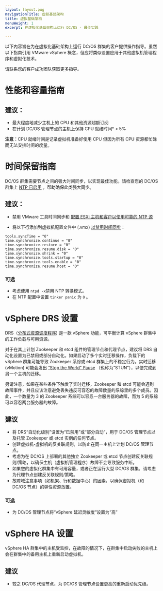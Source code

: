 ```yaml
---
layout: layout.pug
navigationTitle: 虚拟基础架构
title: 虚拟基础架构
menuWeight: 1
excerpt: 在虚拟化基础架构上运行 DC/OS - 最佳实践

---
```


以下内容旨在为在虚拟化基础架构上运行 DC/OS 群集的客户提供操作指导。虽然以下指南引用 VMware vSphere 概念，但应将类似设置应用于其他虚拟机管理程序和虚拟化技术。

请联系您的客户成功团队获取更多指导。

# 性能和容量指南

## 建议：

 - 最大程度地减少主机上的 CPU 和其他资源超额订阅
 - 在计划 DC/OS 管理节点的主机上保持 CPU 就绪时间* < 5%

<p class="message--note"><strong>注意：</strong>CPU 就绪时间是记录虚拟机准备好使用 CPU 但因为所有 CPU 资源都忙碌而无法安排时间的度量。</p>

# 时间保留指南

DC/OS 群集需要节点之间的强大时间同步，以实现最佳功能。请检查您的 DC/OS 群集上 [NTP 已启用](https://docs.mesosphere.com/1.11/installing/production/system-requirements/#enable-ntp) ，帮助确保此类强大同步。

## 建议：

 - 禁用 VMware 工具时间同步和 [配置 ESXi 主机和客户以使用可靠的 NTP 源](https://blogs.vmware.com/vsphere/2018/07/timekeeping-within-esxi.html)

 - 将以下行添加到虚拟机配置文件中 (.vmx) [以禁用时间同步](https://kb.vmware.com/s/article/1189)：

  ```
  tools.syncTime = "0"
  time.synchronize.continue = "0"
  time.synchronize.restore = "0"
  time.synchronize.resume.disk = "0"
  time.synchronize.shrink = "0"
  time.synchronize.tools.startup = "0"
  time.synchronize.tools.enable = "0"
  time.synchronize.resume.host = "0"
  ```

 ### 可选

 - 考虑使用 `ntpd -x`禁用 NTP 转换模式。
 - 在 NTP 配置中设置 `tinker panic` 为 `0` 。

# vSphere DRS 设置

DRS（[分布式资源调度程序](https://www.vmware.com/products/vsphere/drs-dpm.html)) 是一款 vSphere 功能，可平衡计算 vSphere 群集中的工作负载与可用资源。

对于在其上计划 Zookeeper 和 etcd 组件的管理节点和代理节点，建议将 DRS 自动化设置为已禁用或部分自动化。如果启动了多个实时迁移操作，负载下的 vSphere 群集可能导致 Zookeeper 系综或 etcd 群集上的不稳定行为。实时迁移 (vMotion) 可能会发出 [“Stop the World” Pause](https://cormachogan.com/2015/04/28/when-and-why-do-we-stun-a-virtual-machine/) （也称为“STUN”），以便完成到另一个主机的迁移。

另请注意，如果在某些条件下触发了实时迁移，Zookeeper 和 etcd 可能会遇到故障事件，并且应该注意避免丢失违反可容忍的故障数量的系综里的多个成员。因此，一个数量为 3 的 Zookeeper 系综可以容忍一台服务器的故障，而为 5 的系综可以容忍两台服务器的故障。

## 建议

- 将 DRS“自动化级别”设置为“已禁用”或“部分自动”，用于 DC/OS 管理节点以及托管 Zookeeper 或 etcd 实例的任何节点。
- 创建虚拟机-虚拟机的反关联规则，以防止在同一主机上计划 DC/OS 管理节点。
- 考虑为在 DC/OS 上部署的其他独立 Zookeeper 或 etcd 节点创建反关联规则/策略，以确保主机（虚拟机管理程序）故障不会导致服务中断。
- 如果您的虚拟化群集中有可用容量，或者正在运行大型 DC/OS 群集，请考虑为代理节点创建反关联规则/策略。
- 故障域注意事项（如机架、行和数据中心）的因素，以确保虚拟机（和 DC/OS 节点）的弹性资源放置。

### 可选

- 为 DC/OS 管理节点将“vSphere 延迟灵敏度”设置为“高”

# vSphere HA 设置

vSphere HA 群集中的主机受监控，在故障的情况下，在群集中启动失败的主机上会在群集中的备用主机上重新启动虚拟机。

## 建议

- 较之 DC/OS 代理节点，为 DC/OS 管理节点设置更高的重新启动优先级。
